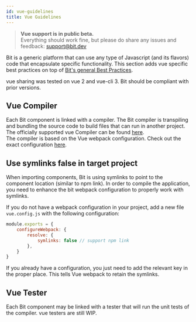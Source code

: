 ```yaml
---
id: vue-guidelines
title: Vue Guidelines
---
```


> **Vue support is in public beta.**  
> Everything should work fine, but please do share any issues and feedback: support@bit.dev

Bit is a generic platform that can use any type of Javascript (and its flavors) code that encapsulate specific functionality. This section adds vue specific best practices on top of [Bit's general Best Practices](/docs/best-practices.html).

vue sharing was tested on vue 2 and vue-cli 3. Bit should be compliant with prior versions.

## Vue Compiler

Each Bit component is linked with a compiler. The Bit compiler is transpiling and bundling the source code to build files that can run in another project.  
The officially supported vue Compiler can be found [here](https://bit.dev/bit/envs/bundlers/vue).  
The compiler is based on the Vue webpack configuration. Check out the exact configuration [here](https://bit.dev/bit/envs/bundlers/vue/~code#webpack.config.js).

## Use symlinks false in target project

When importing components, Bit is using symlinks to point to the component location (similar to npm link). In order to compile the application, you need to enhance the bit webpack configuration to properly work with symlinks.  

If you do not have a webpack configuration in your project, add a new file `vue.config.js` with the following configuration:  

```js
module.exports = {
    configureWebpack: {
        resolve: {
            symlinks: false // support npm link
        },
    }
}
```

If you already have a configuration, you just need to add the relevant key in the proper place. This tells Vue webpack to retain the symlinks.

## Vue Tester

Each Bit component may be linked with a tester that will run the unit tests of the compiler. vue testers are still WIP.  
